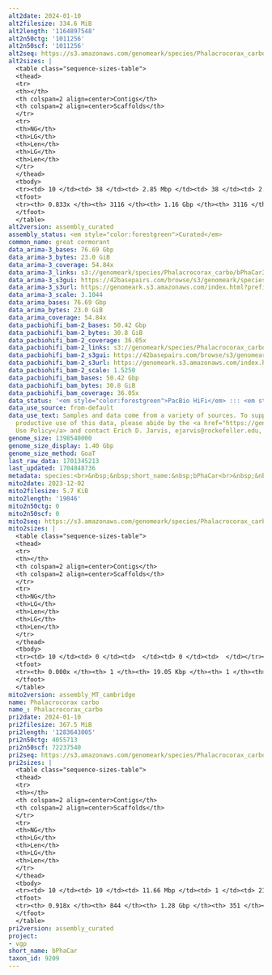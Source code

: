 ```yaml
---
alt2date: 2024-01-10
alt2filesize: 334.6 MiB
alt2length: '1164897548'
alt2n50ctg: '1011256'
alt2n50scf: '1011256'
alt2seq: https://s3.amazonaws.com/genomeark/species/Phalacrocorax_carbo/bPhaCar2/assembly_curated/bPhaCar2.alt.cur.20240110.fasta.gz
alt2sizes: |
  <table class="sequence-sizes-table">
  <thead>
  <tr>
  <th></th>
  <th colspan=2 align=center>Contigs</th>
  <th colspan=2 align=center>Scaffolds</th>
  </tr>
  <tr>
  <th>NG</th>
  <th>LG</th>
  <th>Len</th>
  <th>LG</th>
  <th>Len</th>
  </tr>
  </thead>
  <tbody>
  <tr><td> 10 </td><td> 38 </td><td> 2.85 Mbp </td><td> 38 </td><td> 2.85 Mbp </td></tr><tr><td> 20 </td><td> 95 </td><td> 2.20 Mbp </td><td> 95 </td><td> 2.20 Mbp </td></tr><tr><td> 30 </td><td> 170 </td><td> 1.62 Mbp </td><td> 170 </td><td> 1.62 Mbp </td></tr><tr><td> 40 </td><td> 267 </td><td> 1.30 Mbp </td><td> 267 </td><td> 1.30 Mbp </td></tr><tr style="background-color:#cccccc;"><td> 50 </td><td> 388 </td><td> 1.01 Mbp </td><td> 388 </td><td> 1.01 Mbp </td></tr><tr><td> 60 </td><td> 552 </td><td> 0.72 Mbp </td><td> 552 </td><td> 0.72 Mbp </td></tr><tr><td> 70 </td><td> 807 </td><td> 421.96 Kbp </td><td> 807 </td><td> 421.96 Kbp </td></tr><tr><td> 80 </td><td> 1444 </td><td> 76.54 Kbp </td><td> 1444 </td><td> 76.54 Kbp </td></tr><tr><td> 90 </td><td> 0 </td><td>  </td><td> 0 </td><td>  </td></tr><tr><td> 100 </td><td> 0 </td><td>  </td><td> 0 </td><td>  </td></tr></tbody>
  <tfoot>
  <tr><th> 0.833x </th><th> 3116 </th><th> 1.16 Gbp </th><th> 3116 </th><th> 1.16 Gbp </th></tr>
  </tfoot>
  </table>
alt2version: assembly_curated
assembly_status: <em style="color:forestgreen">Curated</em>
common_name: great cormorant
data_arima-3_bases: 76.69 Gbp
data_arima-3_bytes: 23.0 GiB
data_arima-3_coverage: 54.84x
data_arima-3_links: s3://genomeark/species/Phalacrocorax_carbo/bPhaCar3/genomic_data/arima/<br>
data_arima-3_s3gui: https://42basepairs.com/browse/s3/genomeark/species/Phalacrocorax_carbo/bPhaCar3/genomic_data/arima/
data_arima-3_s3url: https://genomeark.s3.amazonaws.com/index.html?prefix=species/Phalacrocorax_carbo/bPhaCar3/genomic_data/arima/
data_arima-3_scale: 3.1044
data_arima_bases: 76.69 Gbp
data_arima_bytes: 23.0 GiB
data_arima_coverage: 54.84x
data_pacbiohifi_bam-2_bases: 50.42 Gbp
data_pacbiohifi_bam-2_bytes: 30.8 GiB
data_pacbiohifi_bam-2_coverage: 36.05x
data_pacbiohifi_bam-2_links: s3://genomeark/species/Phalacrocorax_carbo/bPhaCar2/genomic_data/pacbio_hifi/<br>
data_pacbiohifi_bam-2_s3gui: https://42basepairs.com/browse/s3/genomeark/species/Phalacrocorax_carbo/bPhaCar2/genomic_data/pacbio_hifi/
data_pacbiohifi_bam-2_s3url: https://genomeark.s3.amazonaws.com/index.html?prefix=species/Phalacrocorax_carbo/bPhaCar2/genomic_data/pacbio_hifi/
data_pacbiohifi_bam-2_scale: 1.5250
data_pacbiohifi_bam_bases: 50.42 Gbp
data_pacbiohifi_bam_bytes: 30.8 GiB
data_pacbiohifi_bam_coverage: 36.05x
data_status: '<em style="color:forestgreen">PacBio HiFi</em> ::: <em style="color:forestgreen">Arima</em>'
data_use_source: from-default
data_use_text: Samples and data come from a variety of sources. To support fair and
  productive use of this data, please abide by the <a href="https://genome10k.soe.ucsc.edu/data-use-policies/">Data
  Use Policy</a> and contact Erich D. Jarvis, ejarvis@rockefeller.edu, with any questions.
genome_size: 1398540000
genome_size_display: 1.40 Gbp
genome_size_method: GoaT
last_raw_data: 1701345213
last_updated: 1704848736
metadata: species:<br>&nbsp;&nbsp;short_name:&nbsp;bPhaCar<br>&nbsp;&nbsp;name:&nbsp;Phalacrocorax&nbsp;carbo<br>&nbsp;&nbsp;taxon_id:&nbsp;9209<br>&nbsp;&nbsp;common_name:&nbsp;great&nbsp;cormorant<br>&nbsp;&nbsp;order:<br>&nbsp;&nbsp;&nbsp;&nbsp;name:&nbsp;Suliformes<br>&nbsp;&nbsp;family:<br>&nbsp;&nbsp;&nbsp;&nbsp;name:&nbsp;Phalacrocoracidae<br>&nbsp;&nbsp;individuals:<br>&nbsp;&nbsp;&nbsp;&nbsp;-&nbsp;short_name:&nbsp;bPhaCar2<br>&nbsp;&nbsp;&nbsp;&nbsp;&nbsp;&nbsp;biosample_id:&nbsp;SAMEA8228692<br>&nbsp;&nbsp;&nbsp;&nbsp;&nbsp;&nbsp;sex:&nbsp;female<br>&nbsp;&nbsp;&nbsp;&nbsp;-&nbsp;short_name:&nbsp;bPhaCar3<br>&nbsp;&nbsp;&nbsp;&nbsp;&nbsp;&nbsp;biosample_id:&nbsp;SAMEA112468128<br>&nbsp;&nbsp;&nbsp;&nbsp;&nbsp;&nbsp;sex:&nbsp;male<br>&nbsp;&nbsp;genome_size:&nbsp;1398540000<br>&nbsp;&nbsp;genome_size_method:&nbsp;GoaT<br>&nbsp;&nbsp;project:&nbsp;[&nbsp;vgp&nbsp;]<br>
mito2date: 2023-12-02
mito2filesize: 5.7 KiB
mito2length: '19046'
mito2n50ctg: 0
mito2n50scf: 0
mito2seq: https://s3.amazonaws.com/genomeark/species/Phalacrocorax_carbo/bPhaCar2/assembly_MT_cambridge/bPhaCar2.MT.20231202.fasta.gz
mito2sizes: |
  <table class="sequence-sizes-table">
  <thead>
  <tr>
  <th></th>
  <th colspan=2 align=center>Contigs</th>
  <th colspan=2 align=center>Scaffolds</th>
  </tr>
  <tr>
  <th>NG</th>
  <th>LG</th>
  <th>Len</th>
  <th>LG</th>
  <th>Len</th>
  </tr>
  </thead>
  <tbody>
  <tr><td> 10 </td><td> 0 </td><td>  </td><td> 0 </td><td>  </td></tr><tr><td> 20 </td><td> 0 </td><td>  </td><td> 0 </td><td>  </td></tr><tr><td> 30 </td><td> 0 </td><td>  </td><td> 0 </td><td>  </td></tr><tr><td> 40 </td><td> 0 </td><td>  </td><td> 0 </td><td>  </td></tr><tr style="background-color:#cccccc;"><td> 50 </td><td> 0 </td><td style="background-color:#ff8888;">  </td><td> 0 </td><td style="background-color:#ff8888;">  </td></tr><tr><td> 60 </td><td> 0 </td><td>  </td><td> 0 </td><td>  </td></tr><tr><td> 70 </td><td> 0 </td><td>  </td><td> 0 </td><td>  </td></tr><tr><td> 80 </td><td> 0 </td><td>  </td><td> 0 </td><td>  </td></tr><tr><td> 90 </td><td> 0 </td><td>  </td><td> 0 </td><td>  </td></tr><tr><td> 100 </td><td> 0 </td><td>  </td><td> 0 </td><td>  </td></tr></tbody>
  <tfoot>
  <tr><th> 0.000x </th><th> 1 </th><th> 19.05 Kbp </th><th> 1 </th><th> 19.05 Kbp </th></tr>
  </tfoot>
  </table>
mito2version: assembly_MT_cambridge
name: Phalacrocorax carbo
name_: Phalacrocorax_carbo
pri2date: 2024-01-10
pri2filesize: 367.5 MiB
pri2length: '1283643005'
pri2n50ctg: 4055713
pri2n50scf: 72237540
pri2seq: https://s3.amazonaws.com/genomeark/species/Phalacrocorax_carbo/bPhaCar2/assembly_curated/bPhaCar2.pri.cur.20240110.fasta.gz
pri2sizes: |
  <table class="sequence-sizes-table">
  <thead>
  <tr>
  <th></th>
  <th colspan=2 align=center>Contigs</th>
  <th colspan=2 align=center>Scaffolds</th>
  </tr>
  <tr>
  <th>NG</th>
  <th>LG</th>
  <th>Len</th>
  <th>LG</th>
  <th>Len</th>
  </tr>
  </thead>
  <tbody>
  <tr><td> 10 </td><td> 10 </td><td> 11.66 Mbp </td><td> 1 </td><td> 218.91 Mbp </td></tr><tr><td> 20 </td><td> 24 </td><td> 9.16 Mbp </td><td> 2 </td><td> 168.49 Mbp </td></tr><tr><td> 30 </td><td> 42 </td><td> 6.61 Mbp </td><td> 3 </td><td> 129.75 Mbp </td></tr><tr><td> 40 </td><td> 67 </td><td> 5.11 Mbp </td><td> 4 </td><td> 85.78 Mbp </td></tr><tr style="background-color:#cccccc;"><td> 50 </td><td> 97 </td><td style="background-color:#88ff88;"> 4.06 Mbp </td><td> 6 </td><td style="background-color:#88ff88;"> 72.24 Mbp </td></tr><tr><td> 60 </td><td> 136 </td><td> 3.13 Mbp </td><td> 8 </td><td> 55.33 Mbp </td></tr><tr><td> 70 </td><td> 191 </td><td> 2.20 Mbp </td><td> 11 </td><td> 26.94 Mbp </td></tr><tr><td> 80 </td><td> 271 </td><td> 1.35 Mbp </td><td> 18 </td><td> 13.92 Mbp </td></tr><tr><td> 90 </td><td> 482 </td><td> 222.56 Kbp </td><td> 64 </td><td> 0.54 Mbp </td></tr><tr><td> 100 </td><td> 0 </td><td>  </td><td> 0 </td><td>  </td></tr></tbody>
  <tfoot>
  <tr><th> 0.918x </th><th> 844 </th><th> 1.28 Gbp </th><th> 351 </th><th> 1.28 Gbp </th></tr>
  </tfoot>
  </table>
pri2version: assembly_curated
project:
- vgp
short_name: bPhaCar
taxon_id: 9209
---
```

